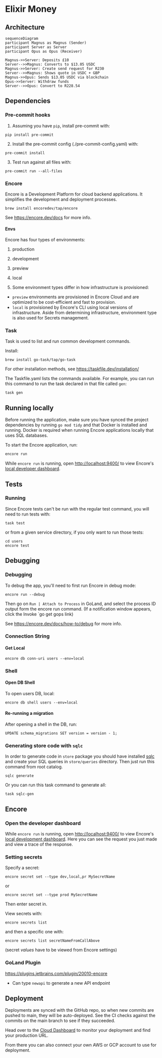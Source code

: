 # Elixir Money

## Architecture

```mermaid
sequenceDiagram
participant Magnus as Magnus (Sender)
participant Server as Server
participant Opus as Opus (Receiver)

Magnus->>Server: Deposits £10
Server-->>Magnus: Converts to $13.05 USDC
Magnus->>Server: Create send request for R230
Server-->>Magnus: Shows quote in USDC + GBP
Magnus->>Opus: Sends $13.05 USDC via blockchain
Opus->>Server: Withdraw funds
Server-->>Opus: Convert to R228.54
```

[//]: # (TODO: Do we want withdraw step above? Or is it better to be simpler?)

## Dependencies

### Pre-commit hooks

1. Assuming you have `pip`, install pre-commit with:
```shell
pip install pre-commit
```
2. Install the pre-commit config (./pre-commit-config.yaml) with:
```shell
pre-commit install
```
3. Test run against all files with:
```shell
pre-commit run --all-files
```

### Encore

Encore is a Development Platform for cloud backend applications. It simplifies the development and deployment processes.

```shell
brew install encoredev/tap/encore
```

See https://encore.dev/docs for more info.

#### Envs

Encore has four types of environments:

1. production
2. development
3. preview
4. local

5. Some environment types differ in how infrastructure is provisioned:

- `preview` environments are provisioned in Encore Cloud and are optimized to be cost-efficient and fast to provision.
- `local` is provisioned by Encore's CLI using local versions of infrastructure.
Aside from determining infrastructure, environment type is also used for Secrets management.

### Task

Task is used to list and run common development commands.

Install:
```shell
brew install go-task/tap/go-task
```

For other installation methods, see https://taskfile.dev/installation/

The Taskfile.yaml lists the commands available.
For example, you can run this command to run the task declared in that file called `gen`:
```shell
task gen
```

## Running locally

Before running the application, make sure you have synced the project dependencies by running `go mod tidy` and that Docker is
installed and running. Docker is required when running Encore applications locally that uses SQL databases.

To start the Encore application, run:

```bash
encore run
```

While `encore run` is running, open [http://localhost:9400/](http://localhost:9400/) to view Encore's [local developer dashboard](https://encore.dev/docs/observability/dev-dash).

## Tests

### Running
Since Encore tests can't be run with the regular test command, you will need to run tests with:
```shell
task test
```
or from a given service directory, if you only want to run those tests:
```shell
cd users
encore test
```

## Debugging

### Debugging

To debug the app, you'll need to first run Encore in debug mode:
```shell
encore run --debug
```

Then go on `Run | Attach to Process` in GoLand, and select the process ID output form the encore run command.
(If a notification window appears, click the Invoke `go get gops link)

See https://encore.dev/docs/how-to/debug for more info.

### Connection String

#### Get Local
```shell
encore db conn-uri users --env=local
```

### Shell

#### Open DB Shell

To open users DB, local:
```shell
encore db shell users --env=local
```

#### Re-running a migration
After opening a shell in the DB, run:
```shell
UPDATE schema_migrations SET version = version - 1;
```

### Generating store code with `sqlc`

In order to generate code in `store` package you should have installed [sqlc](https://docs.sqlc.dev/en/stable/) and create your SQL queries in `store/queries` directory.
Then just run this command from root catalog.

```shell
sqlc generate
```

Or you can run this task command to generate all:
```shell
task sqlc-gen
```

## Encore
### Open the developer dashboard

While `encore run` is running, open [http://localhost:9400/](http://localhost:9400/) to view Encore's [local development dashboard](https://encore.dev/docs/observability/dev-dash). Here you can see the request you just made and view a trace of the response.

### Setting secrets
Specify a secret:
```shell
encore secret set --type dev,local,pr MySecretName
```
or
```shell
encore secret set --type prod MySecretName
```
Then enter secret in.

View secrets with:
```shell
encore secrets list
```
and then a specific one with:
```shell
encore secrets list secretNameFromCallAbove
```
(secret _values_ have to be viewed from Encore settings)

### GoLand Plugin

https://plugins.jetbrains.com/plugin/20010-encore

- Can type `newapi` to generate a new API endpoint

## Deployment

Deployments are synced with the GitHub repo, so when new commits are pushed to main, they will be auto-deployed.
See the CI checks against the commits on the main branch to see if they succeeded.

Head over to the [Cloud Dashboard](https://app.encore.dev) to monitor your deployment and find your production URL.

From there you can also connect your own AWS or GCP account to use for deployment.
